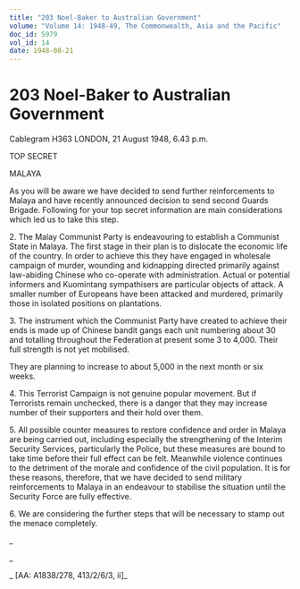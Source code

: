 ```yaml
---
title: "203 Noel-Baker to Australian Government"
volume: "Volume 14: 1948-49, The Commonwealth, Asia and the Pacific"
doc_id: 5979
vol_id: 14
date: 1948-08-21
---
```


# 203 Noel-Baker to Australian Government

Cablegram H363 LONDON, 21 August 1948, 6.43 p.m.

TOP SECRET

MALAYA

As you will be aware we have decided to send further reinforcements to Malaya and have recently announced decision to send second Guards Brigade. Following for your top secret information are main considerations which led us to take this step.

2\. The Malay Communist Party is endeavouring to establish a Communist State in Malaya. The first stage in their plan is to dislocate the economic life of the country. In order to achieve this they have engaged in wholesale campaign of murder, wounding and kidnapping directed primarily against law-abiding Chinese who co-operate with administration. Actual or potential informers and Kuomintang sympathisers are particular objects of attack. A smaller number of Europeans have been attacked and murdered, primarily those in isolated positions on plantations.

3\. The instrument which the Communist Party have created to achieve their ends is made up of Chinese bandit gangs each unit numbering about 30 and totalling throughout the Federation at present some 3 to 4,000. Their full strength is not yet mobilised.

They are planning to increase to about 5,000 in the next month or six weeks.

4\. This Terrorist Campaign is not genuine popular movement. But if Terrorists remain unchecked, there is a danger that they may increase number of their supporters and their hold over them.

5\. All possible counter measures to restore confidence and order in Malaya are being carried out, including especially the strengthening of the Interim Security Services, particularly the Police, but these measures are bound to take time before their full effect can be felt. Meanwhile violence continues to the detriment of the morale and confidence of the civil population. It is for these reasons, therefore, that we have decided to send military reinforcements to Malaya in an endeavour to stabilise the situation until the Security Force are fully effective.

6\. We are considering the further steps that will be necessary to stamp out the menace completely.

_

_

_ [AA: A1838/278, 413/2/6/3, ii]_
